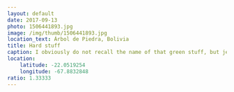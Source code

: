 ```yaml
---
layout: default
date: 2017-09-13
photo: 1506441893.jpg
image: /img/thumb/1506441893.jpg
location_text: Árbol de Piedra, Bolivia
title: Hard stuff
caption: I obviously do not recall the name of that green stuff, but jesus I was surprised by its texture. It feels like a rock and is as hard as one! Plus frozen due to the cold at more than 4000 meters above sea level!
location:
    latitude: -22.0519254
    longitude: -67.8832848
ratio: 1.33333
---
```

